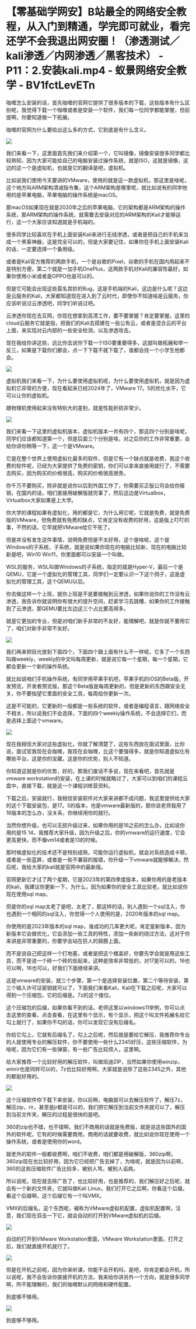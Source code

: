 # 【零基础学网安】B站最全的网络安全教程，从入门到精通，学完即可就业，看完还学不会我退出网安圈！（渗透测试／kali渗透／内网渗透／黑客技术） - P11：2.安装kali.mp4 - 蚁景网络安全教学 - BV1fctLevETn

咖喱怎么安装的话，首先咖喱的官网它提供了很多版本的下载，这些版本有什么区别呢，我觉得下载一个咖喱或者是安装一个软件，我们每一位同学都能掌握，但前提啊，你要知道做一下拓展。

咖喱的官网为什么要给出这么多的方式，它到底是有什么含义。

![](img/1ddf62129d2f3272741a22d777f89ffc_1.png)

我们来看一下，这里面首先我们来介绍第一个，它叫镜像，镜像安装很多同学都比较熟知，因为大家可能给自己的电脑安装过操作系统，就是ISO，这就是镜像，这边的这一个是虚拟机，也就是它的翻译是吧，虚拟机。

比如说我们使用今天要讲的VMware，使用的就是这一款虚拟机，那这里是啥呢，这个地方叫ARM架构清减指令集，这个ARM架构是哪里呢，就比如说有的同学他用的是苹果电脑，苹果电脑的操作系统是macOS。

那macOS如果现在就是2020年之后的苹果电脑，它的架构都是ARM架构的操作系统，那ARM架构的操作系统，就需要去安装对应的ARM架构的Kali才能够运行，这一个大家应该知道就是手机端的。

很多同学比较喜欢在手机上面安装Kali来进行无线渗透，或者是把自己的手机来当成一个黑客神器，这是完全可以的，但是大家要记住，如果你在手机上面安装Kali的话，一定要选择一个备用级。

或者是Kali官方推荐的两款手机，一个是谷歌的Pixel，谷歌的手机在国内用起来不是特别方便，第二个就是一加手机OnePlus，这两款手机对Kali的兼容性最好，如果你使用小米或者是OPPO也是可以的。

但是它可能会出现这些莫名其妙的Bug，这是手机端的Kali，这边是什么呢？这边是云服务的Kali，大家都知道现在进入到了云时代，即使你不知道啥是云服务，你应该听说过云渗透吧，同学们听说过吧。

云渗透你现在去互网，你现在想拿到高清工作，要不要掌握？肯定要掌握，这里的cloud云服务它就是指，把我们的Kali去搭建在一些公有云，或者是混合云的平台上面，来实现对云内部的一些安全检测，以及渗透攻击。

现在我给你讲这些，远比你去说你下载一个ISO要重要得多，这就叫做拓展和举一反三，如果是下载你们都会，点一下下载不就下载了，谁都会找一个小学生他都会。



![](img/1ddf62129d2f3272741a22d777f89ffc_3.png)

虚拟机我们来看一下，为什么要使用虚拟机呢，为什么要使用虚拟机，就是因为虚拟机它非常的方便，现在看起来已经2024年了，VMware 17。5的优化水平，它可以让你的虚拟机。

跟物理机使用起来没有特别大的差别，就是性能折损非常少。

![](img/1ddf62129d2f3272741a22d777f89ffc_5.png)

我们来看一下这里的虚拟机版本，虚拟机版本一共有四个，那这四个分别是啥呢，同学们应该都知道第一个，但是后面三个分别是啥，对之后你的工作非常重要，会给你讲你稍等一下，这一个是VMware。

它是在整个世界上使用虚拟化最多的软件，但是它有一个缺点就是收费，我这个收费的软件呢，已经为大家提供了免费的密钥，你们可以拿来直接用就行了，不需要去购买，因为购买的价格很高，购买的价格很高很贵。

你千万不要购买，除非就是说你以后到外国工作了，你需要买正版公司会给你报销，在国内的话，咱们直接用破解版就完事了，然后这边是Virtualbox，Virtualbox大家如果是上大学。

你大学的课程如果有虚拟化，用的都是它，为什么用它呢，它就是免费，就是免费版的VMware，但免费就有免费的缺点，它肯定没有收费的好用，这是版上叮叮的事，不然的话，它早就把VMware给它干死了。

但是并没有发生这件事情，说明免费但是不太好用，这个是啥呢，这个是Windows的子系统，子系统，就是说如果你现在的电脑比较新，现在的电脑比较新是吧，Win10 Win11，你里面都可以安装一个叫做。

WSL的服务，WSL叫做Windows的子系统，指定的就是Hyper-V，最后一个是QEMU，它是一个虚拟化的管理工具，同学们一定要认识一下这个鸽子，这是虚拟化的管理工具，这个QEMU以后。

你去做这样一个上班，就你上班是不是要接触到云渗透，如果你说你的工作没有云渗透，我告诉你就说明你有很大的提升空间，赶紧学习去跳槽，如果你的工作接触到了云渗透，那QEMU要比左边这三个占比要高得多。

就是它更加的专业，但是对咱们新手非常的不友好，能理解吧，就是你就不要用它了，咱们对新手非常不友好。

![](img/1ddf62129d2f3272741a22d777f89ffc_7.png)

我们再来把目光放到下面四个，下面四个跟上面有什么不一样呢，它多了一个东西叫做weekly，weekly的中文叫每周更新，就是说它每一个星期，每一个星期，它都会更新一个新的操作系统。

就比如说咱们手机操作系统，有同学用苹果手机吧，苹果手机的iOS的Beta版，开发预览，开发者预览版，那这个Beta版是每周更新的，但是更新的东西跟安全无关，你不要指望它里面的安全工具，每周给你更新一次。

这是不可能的，它更新的一般都是一些系统的软件，或者是编程语言，跟网络安全不相关，所以说我们不会选择，下面的四个weekly操作系统，不会选择它们，而是选择上面这个vmware。



![](img/1ddf62129d2f3272741a22d777f89ffc_9.png)

现在我相信大家对这些虚拟化，你就了解清楚了，这些东西放在面试里面，比你说，面试官我现在会咖喱，我现在会咖喱，比这个要强得多，就是你知道虚拟化有哪些平台，这是你的宝藏，这是你的优势，别人不知道。

你知道这就是你的优势，好的，那我们废话不多说，现在来看吧，首先就是vmware workstation的安装，在上课的时候就略过了，大家可以到咱们的课程云盘中，直接下载，就是这一个课程训练营资料。

下载之后，安装就行，我相信安装软件对大家来讲都不成问题，我这里提供给大家的这个下载安装包，是17。5的版本，也是vmware最新版的，那你说老师我用了16版本的怎么办，没关系，你继续用你的就行。

当然你想升级，也可以无损升级过来，如果你用的是16之前的怎么办，比如说你用的是15 14，我推荐大家升级，因为升级之后，你的vmware的运行速度，它会更高更快，而不像vm14或者是13的时候。

那时候虚拟化的技术还不是特别成熟，可能你运行虚拟机，就会对系统造成卡顿，或者是一些蓝屏，或者是一些不兼容的报错，你升级一下vmware就能够解决，然后呢，我给大家的kali就是官网中的最新版。

官网更新它才过了两个星期，它是2023年的第四季度版本，如果你用的是老版本的kali，我建议你更新一下，为什么，因为如果你的安全工具比较老，就比如说你现在使用sql map。

但是你的sql map太老了是吧，太老了，那这样的话，别人遇到一个sql注入，你也遇到一个相同的sql注入，你觉得一个人使用的是，2020年版本的sql map。

你使用的是2023年版本的sql map，谁成功的几率更大呢，肯定是新版本，因为新版本它会做优化，它会添加一些工具的特性，添加一些新的绕过方法，这对于你来讲是非常重要的，你要学会站在巨人的肩膀上面。

而不是说自己把这样一个打地基，或者是把这个楼盖好，你要先学会就是用这些工具，而不是说一个砖一个砖的垒起来，这种是效率非常低的，对17是可以的，16也可以啊，16也可以，好我们下面继续来讲。

这是vmware的安装，就三个步骤，第一个是选择安装位置，第二个等待安装，第三个输入许可证密钥就可以了，下面我们来看Kali，Kali在下载之后呢，大家可以得到一个压缩包，它的后缀是。7z的这个接位。

这个压缩包的后缀，如果你看不到的话，老师这里以windows11举例，你可以点击这里的查看，点击查看，在这里有个显示，有个显示，把这个叫文件拓展名给它勾上就行了，如果你不勾的话，你可以发现它没有后缀名。

你给它勾上，它就有后缀名了，勾上之后呢，然后就是要给它解压，我推荐你专业的人就使用专业的解压软件，你不要使用一些什么2345好压，这些压缩软件，为啥呢，因为它们有一些弹窗，有一些广告比较烦人，这里啊。

给大家推荐一个比较好用的解压软件，叫做班迪ZIP，当然如果你使用winzip，winrir也是同样可以的，7z也比较好用啊，大家就是说除了这些2345之外，其他的都挺好用的。



![](img/1ddf62129d2f3272741a22d777f89ffc_11.png)

这个压缩软件你下载下来安装，你以后啊，电脑就可以去解压软件了，解压7z，解压zip，rir，甚至是jr都是可以的，我们把它解压到当前文件夹就可以了，解压到当前文件夹，解压的过程是很快的是吧。

360的zip也不错，也不错啊，我们不商用的话就是免费版，就是说这些国外的国外的软件呢，它有的时候需要商用，商用的话就要收费，就比如说你现在使用一个操作系统，或者是使用你的word。

就老外的软件一般都收费啊，咱们不收费，咱们都是用破解版，360zip啊，360zip现在也比较好用，因为它已经把广告去掉了，为啥呢，就是因为以前啊，360的这些压缩软件广告比较多，被别人骂，被别人诟病。

所以说呢，现在就去除广告了，也比较好用，也是推荐的，我们解压好之后呢，就会有一个新的文件夹，它就叫做Kali Linux，我们打开它之后啊，你看这个后缀，看这个后缀啊，这个后缀它有一个叫VMX。

VMX的后缀名，这个东西呢，被称为VMware虚拟机配置，虚拟机配置啊，注意，我们现在双击一下它，就会自动的打开到VMware虚拟机的后缀。



![](img/1ddf62129d2f3272741a22d777f89ffc_13.png)

自动的打开到VMware Workstation里面，VMware Workstation里面，打开之后，我们就直接开机就行了。



![](img/1ddf62129d2f3272741a22d777f89ffc_15.png)

但是在开机之前呢，因为你来听课，你能不会开机吗，是吧，你肯定都会开机，所以说呢，我不会告诉你直接开机的方法，我来给你讲另外一个方向，就是很多同学啊，所不能理解的，我们的咖喱默认的网络和硬件配置。

到底够不够用。

![](img/1ddf62129d2f3272741a22d777f89ffc_17.png)

到底够不够用。